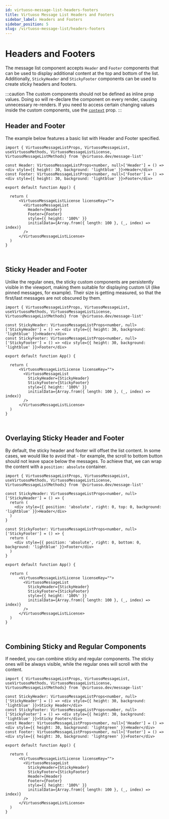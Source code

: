 ```yaml
---
id: virtuoso-message-list-headers-footers
title: Virtuoso Message List Headers and Footers
sidebar_label: Headers and Footers
sidebar_position: 5
slug: /virtuoso-message-list/headers-footers
---
```


# Headers and Footers

The message list component accepts `Header` and `Footer` components that can be used to display additional content at the top and bottom of the list. Additionally, `StickyHeader` and `StickyFooter` components can be used to create sticky headers and footers.

:::caution
The custom components should not be defined as inline prop values. Doing so will re-declare the component on every render, causing unnecessary re-renders.
If you need to access certain changing values inside the custom components, use the [`context`](/virtuoso-message-list/context) prop.
:::

## Header and Footer

The example below features a basic list with Header and Footer specified. 

```tsx live 
import { VirtuosoMessageListProps, VirtuosoMessageList, useVirtuosoMethods, VirtuosoMessageListLicense, VirtuosoMessageListMethods} from '@virtuoso.dev/message-list'

const Header: VirtuosoMessageListProps<number, null>['Header'] = () => <div style={{ height: 30, background: 'lightblue' }}>Header</div>
const Footer: VirtuosoMessageListProps<number, null>['Footer'] = () => <div style={{ height: 30, background: 'lightblue' }}>Footer</div>

export default function App() {

  return (
      <VirtuosoMessageListLicense licenseKey="">
        <VirtuosoMessageList
          Header={Header}
          Footer={Footer}
          style={{ height: '100%' }}
          initialData={Array.from({ length: 100 }, (_, index) => index)}
        />
      </VirtuosoMessageListLicense>
  )
}

 
```

## Sticky Header and Footer

Unlike the regular ones, the sticky custom components are persistently visible in the viewport, making them suitable for displaying custom UI (like pinned messages, for example). Their size is getting measured, so that the first/last messages are not obscured by them.

```tsx live 
import { VirtuosoMessageListProps, VirtuosoMessageList, useVirtuosoMethods, VirtuosoMessageListLicense, VirtuosoMessageListMethods} from '@virtuoso.dev/message-list'

const StickyHeader: VirtuosoMessageListProps<number, null>['StickyHeader'] = () => <div style={{ height: 30, background: 'lightblue' }}>Header</div>
const StickyFooter: VirtuosoMessageListProps<number, null>['StickyFooter'] = () => <div style={{ height: 30, background: 'lightblue' }}>Footer</div>

export default function App() {

  return (
      <VirtuosoMessageListLicense licenseKey="">
        <VirtuosoMessageList
          StickyHeader={StickyHeader}
          StickyFooter={StickyFooter}
          style={{ height: '100%' }}
          initialData={Array.from({ length: 100 }, (_, index) => index)}
        />
      </VirtuosoMessageListLicense>
  )
}

 
```

## Overlaying Sticky Header and Footer

By default, the sticky header and footer will offset the list content. In some cases, we would like to avoid that - for example, the scroll to bottom button should not leave space below the messages. To achieve that, we can wrap the content with a `position: absolute` container.

```tsx live 
import { VirtuosoMessageListProps, VirtuosoMessageList, useVirtuosoMethods, VirtuosoMessageListLicense, VirtuosoMessageListMethods} from '@virtuoso.dev/message-list'

const StickyHeader: VirtuosoMessageListProps<number, null>['StickyHeader'] = () => {
  return (
    <div style={{ position: 'absolute', right: 0, top: 0, background: 'lightblue' }}>Header</div>
  )
}

const StickyFooter: VirtuosoMessageListProps<number, null>['StickyFooter'] = () => {
  return (
    <div style={{ position: 'absolute', right: 0, bottom: 0, background: 'lightblue' }}>Footer</div>
  )
}

export default function App() {

  return (
      <VirtuosoMessageListLicense licenseKey="">
        <VirtuosoMessageList
          StickyHeader={StickyHeader}
          StickyFooter={StickyFooter}
          style={{ height: '100%' }}
          initialData={Array.from({ length: 100 }, (_, index) => index)}
        />
      </VirtuosoMessageListLicense>
  )
}

 
```

## Combining Sticky and Regular Components

If needed, you can combine sticky and regular components. The sticky ones will be always visible, while the regular ones will scroll with the content.

```tsx live 
import { VirtuosoMessageListProps, VirtuosoMessageList, useVirtuosoMethods, VirtuosoMessageListLicense, VirtuosoMessageListMethods} from '@virtuoso.dev/message-list'

const StickyHeader: VirtuosoMessageListProps<number, null>['StickyHeader'] = () => <div style={{ height: 30, background: 'lightblue' }}>Sticky Header</div>
const StickyFooter: VirtuosoMessageListProps<number, null>['StickyFooter'] = () => <div style={{ height: 30, background: 'lightblue' }}>Sticky Footer</div>
const Header: VirtuosoMessageListProps<number, null>['Header'] = () => <div style={{ height: 30, background: 'lightgreen' }}>Header</div>
const Footer: VirtuosoMessageListProps<number, null>['Footer'] = () => <div style={{ height: 30, background: 'lightgreen' }}>Footer</div>

export default function App() {

  return (
      <VirtuosoMessageListLicense licenseKey="">
        <VirtuosoMessageList
          StickyHeader={StickyHeader}
          StickyFooter={StickyFooter}
          Header={Header}
          Footer={Footer}
          style={{ height: '100%' }}
          initialData={Array.from({ length: 100 }, (_, index) => index)}
        />
      </VirtuosoMessageListLicense>
  )
}

 
```

